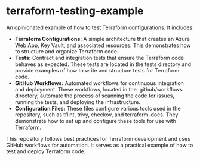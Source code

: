 # terraform-testing-example

An opinionated example of how to test Terraform configurations. It includes:

- **Terraform Configurations:** A simple architecture that creates an Azure Web App, Key Vault, and associated resources. This demonstrates how to structure and organize Terraform code.
- **Tests:** Contract and integration tests that ensure the Terraform code behaves as expected. These tests are located in the tests directory and provide examples of how to write and structure tests for Terraform code.
- **GitHub Workflows:** Automated workflows for continuous integration and deployment. These workflows, located in the .github/workflows directory, automate the process of scanning the code for issues, running the tests, and deploying the infrastructure.
- **Configuration Files:** These files configure various tools used in the repository, such as tflint, trivy, checkov, and terraform-docs. They demonstrate how to set up and configure these tools for use with Terraform.

This repository follows best practices for Terraform development and uses GitHub workflows for automation. It serves as a practical example of how to test and deploy Terraform code.
